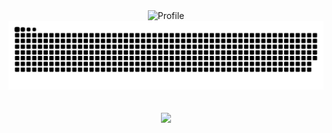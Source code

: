 
<div align="center">
    <img src="http://github-profile-summary-cards.vercel.app/api/cards/profile-details?username=dzhunli&theme=transparent" alt="Profile">
    <picture>
        <source media="(prefers-color-scheme: dark)" srcset="https://raw.githubusercontent.com/dzhunli/dzhunli/output/github-contribution-grid-snake-dark.svg" />
        <source media="(prefers-color-scheme: light)" srcset="https://raw.githubusercontent.com/dzhunli/dzhunli/output/github-contribution-grid-snake.svg" />
        <img alt="github contribution grid snake animation" src="https://raw.githubusercontent.com/dzhunli/dzhunli/output/github-contribution-grid-snake.svg" />
    </picture>
</div>
<br>
<br>
<div align="center">
<!--    <td>
        <table>
            <tr>
                <td rowspan="2"><img src="http://github-profile-summary-cards.vercel.app/api/cards/stats?username=dzhunli&theme=transparent" alt="Stats"></td>
                <td rowspan="2"><img src="http://github-profile-summary-cards.vercel.app/api/cards/productive-time?username=dzhunli&theme=transparent&utcOffset=5" alt="Productive Time"></td>
            </tr>
        </table>
    </td>
    -->
    </table>
    <img src="https://komarev.com/ghpvc/?username=dzhunli&color=0D1117&style=flat-square"/>
</div>

